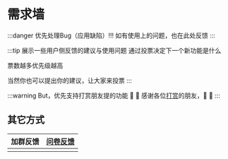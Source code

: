 # 需求墙
:::danger 优先处理Bug（应用缺陷）!!!
如有使用上的问题，也在此处反馈
:::

:::tip 展示一些用户侧反馈的建议与使用问题
通过投票决定下一个新功能是什么

票数越多优先级越高

当然你也可以提出你的建议，让大家来投票
:::

:::warning But，优先支持打赏朋友提的功能
💐 💐 感谢各位[打赏](./../praise/index.md)的朋友，💐 💐
:::

<wish-btn />

<wish-panel />

## 其它方式

| 加群反馈                                                                                                            | [问卷反馈](https://www.wenjuan.com/s/UZBZJvA040/#《轻取（EasyPicker）用户意见收集》，快来参与吧。【问卷网提供支持】) |
| ------------------------------------------------------------------------------------------------------------------- | -------------------------------------------------------------------------------------------------------------------- |
| <Picture style="width: 240px" src="https://img.cdn.sugarat.top/mdImg/MTY0OTkwMDk2MzQ3OQ==649900963479" alt="QQ群"/> | <Picture style="width: 240px" src="https://img.cdn.sugarat.top/mdImg/MTY1NTYwNjA0OTc0OA==655606049748" alt="问卷"/>  |

